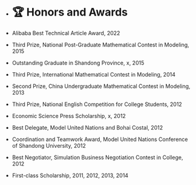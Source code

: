 
- # 🏆 Honors and Awards
- Alibaba Best Technical Article Award, 2022

- Third Prize, National Post-Graduate Mathematical Contest in Modeling, 2015  

- Outstanding Graduate in Shandong Province, x, 2015  

- Third Prize, International Mathematical Contest in Modeling, 2014  

- Second Prize, China Undergraduate Mathematical Contest in Modeling, 2013  

- Third Prize, National English Competition for College Students, 2012  

- Economic Science Press Scholarship, x, 2012  

- Best Delegate, Model United Nations and Bohai Costal, 2012  

- Coordination and Teamwork Award, Model United Nations Conference of Shandong University, 2012 

- Best Negotiator, Simulation Business Negotiation Contest in College, 2012  

- First-class Scholarship, 2011, 2012, 2013, 2014
